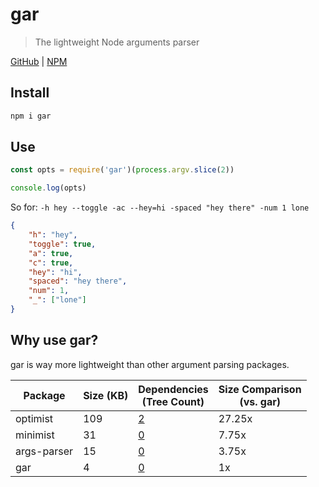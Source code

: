# gar
> The lightweight Node arguments parser

[GitHub](https://github.com/ethanent/gar) | [NPM](https://www.npmjs.com/package/gar)

## Install

```bash
npm i gar
```

## Use

```javascript
const opts = require('gar')(process.argv.slice(2))

console.log(opts)
```

So for: `-h hey --toggle -ac --hey=hi -spaced "hey there" -num 1 lone`

```json
{
	"h": "hey",
	"toggle": true,
	"a": true,
	"c": true,
	"hey": "hi",
	"spaced": "hey there",
	"num": 1,
	"_": ["lone"]
}
```

## Why use gar?

gar is way more lightweight than other argument parsing packages.

Package | Size (KB) | Dependencies<br />(Tree Count) | Size Comparison<br />(vs. gar)
--- | --- | --- | ---
optimist | 109 | [2](http://npm.anvaka.com/#/view/2d/optimist) | 27.25x
minimist | 31 | [0](http://npm.anvaka.com/#/view/2d/minimist) | 7.75x
args-parser | 15 | [0](http://npm.anvaka.com/#/view/2d/args-parser) | 3.75x
gar | 4 | [0](http://npm.anvaka.com/#/view/2d/gar) | 1x